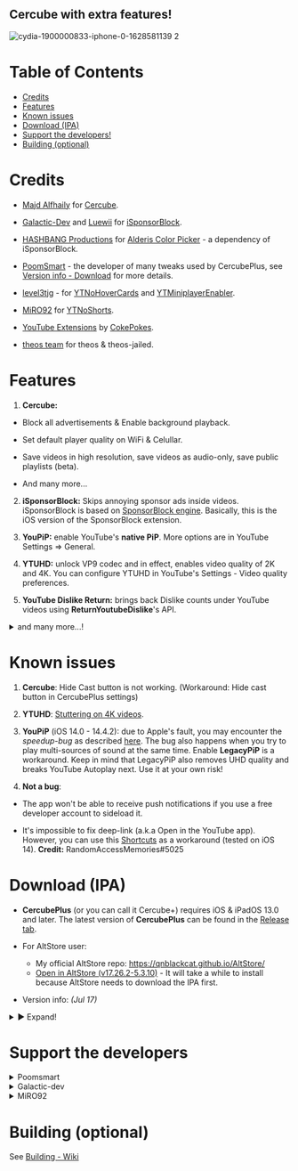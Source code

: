 ## Cercube with extra features!

![cydia-1900000833-iphone-0-1628581139 2](https://user-images.githubusercontent.com/52943116/135557251-f4be8ccf-8f0b-4d19-9fcf-6c9544aba281.PNG)

# Table of Contents

* [Credits](#credits)
* [Features](#features)
* [Known issues](#known-issues)
* [Download (IPA)](#download-ipa)
* [Support the developers!](#support-the-developers)
* [Building (optional)](#building-optional)

# Credits

- [Majd Alfhaily](https://twitter.com/freemanrepo) for [Cercube](https://apt.alfhaily.me/depiction/FDXO5R).

- [Galactic-Dev](https://github.com/Galactic-Dev) and [Luewii](https://github.com/Luewii) for [iSponsorBlock](https://github.com/Galactic-Dev/iSponsorBlock).

- [HASHBANG Productions](https://github.com/hbang) for [Alderis Color Picker](https://github.com/hbang/Alderis) - a dependency of iSponsorBlock.

- [PoomSmart](https://twitter.com/poomsmart) - the developer of many tweaks used by CercubePlus, see [Version info - Download](#download) for more details.

- [level3tjg](https://twitter.com/level3tjg) - for [YTNoHoverCards](https://github.com/level3tjg/YTNoHoverCards) and [YTMiniplayerEnabler](https://github.com/level3tjg/YTMiniplayerEnabler).

- [MiRO92](https://twitter.com/miro92) for [YTNoShorts](https://github.com/MiRO92/YTNoShorts/blob/main/Tweak.h).

- [YouTube Extensions](https://github.com/CokePokes/YoutubeExtensions) by [CokePokes](https://github.com/CokePokes/).

- [theos team](https://github.com/theos/theos) for theos & theos-jailed.

# Features

1. **Cercube:**

- Block all advertisements & Enable background playback.

- Set default player quality on WiFi & Celullar.

- Save videos in high resolution, save videos as audio-only, save public playlists (beta).

- And many more...

2. **iSponsorBlock:** Skips annoying sponsor ads inside videos. iSponsorBlock is based on [SponsorBlock engine](https://sponsor.ajay.app/). Basically, this is the iOS version of the SponsorBlock extension.

3. **YouPiP:** enable YouTube's **native PiP**. More options are in YouTube Settings => General.

4. **YTUHD:** unlock VP9 codec and in effect, enables video quality of 2K and 4K. You can configure YTUHD in YouTube's Settings - Video quality preferences.

5. **YouTube Dislike Return:** brings back Dislike counts under YouTube videos using **ReturnYoutubeDislike**'s API.

<details>
  <summary>and many more...!</summary>

6. **YTClassicVideoQuality:** since YouTube v16.xx, you need one more step to change the video quality. YTClassicVideoQuality brings back the old video quality selector, which is a lot better than the new one.

7. **YTNoHoverCards:** offer an option to enable/disable the annoying suggested videos show up at the end of the videos.

8. **YTABGoodies:** allow you to disable some YouTube A/B testing features. It is a combination of several tweaks, such as:

- YouAreThere: disable "Video paused. Continue watching?" popup in the YouTube app when you play a long video.

- YouRememberCaption: make YouTube remember your video caption setting (if not already).

- YTNoCheckLocalNetwork: block the Local Network permission popup.

9. **NOYTPremium:** remove YouTube Premium upsell alerts.

any many more...
</details>

# Known issues

1. **Cercube**: Hide Cast button is not working. (Workaround: Hide cast button in CercubePlus settings)

2. **YTUHD**: [Stuttering on 4K videos](https://github.com/qnblackcat/uYouPlus/issues/6).

3. **YouPiP** (iOS 14.0 - 14.4.2): due to Apple's fault, you may encounter the *speedup-bug* as described [here](https://drive.google.com/file/d/1NKdv1fr_KRWgD8nhkMDfG2eLBnbdeVtX/view?usp=sharing). The bug also happens when you try to play multi-sources of sound at the same time. Enable **LegacyPiP** is a workaround. Keep in mind that LegacyPiP also removes UHD quality and breaks YouTube Autoplay next. Use it at your own risk!

4. **Not a bug**: 

- The app won't be able to receive push notifications if you use a free developer account to sideload it. 

- It's impossible to fix deep-link (a.k.a Open in the YouTube app). However, you can use this [Shortcuts](https://shortcutsgallery.com/shortcuts/open-in-youtube/) as a workaround (tested on iOS 14). **Credit:** RandomAccessMemories#5025

# Download (IPA)

- **CercubePlus** (or you can call it Cercube+) requires iOS & iPadOS 13.0 and later. The latest version of **CercubePlus** can be found in the [Release tab](https://github.com/qnblackcat/CercubePlus/releases).

- For AltStore user: 
  - My official AltStore repo: https://qnblackcat.github.io/AltStore/
  - [Open in AltStore (v17.26.2-5.3.10)](https://tinyurl.com/mr3ftnfv) - It will take a while to install because AltStore needs to download the IPA first.

- Version info: _(Jul 17)_

<details>
  <summary>▶︎ Expand!</summary>

| **Tweaks/App** | **Developer** | **Version** | **Open source** |
| - | - | :-: | :-:  |
| **YouTube** | Google Inc | 17.26.2 | ✖︎ |
| **Cercube** | [Majd Alfhaily](https://twitter.com/freemanrepo) | 5.3.10 | ✖︎ |
| **Open in YouTube** | [CokePokes](https://github.com/CokePokes/) | 1.2 | ✖︎ |
| **YTNoShorts** | [MiRO92](https://twitter.com/miro92) | 1.0.2 | [✔︎](https://github.com/MiRO92/YTNoShorts) |
| **iSponsorBlock** | [Galactic-Dev](https://github.com/Galactic-Dev) | 1.0-14 | [✔︎](https://github.com/Galactic-Dev/iSponsorBlock) |
| **BigYTMiniPlayer** | [Galactic-Dev](https://github.com/Galactic-Dev) | 1.0-1 | [✔︎](https://github.com/Galactic-Dev/BigYTMiniPlayer) |
| **YTNoHoverCards** | [level3tjg](https://twitter.com/level3tjg) | 0.0.3 | [✔︎](https://github.com/level3tjg/YTNoHoverCards) |
| **YTMiniplayerEnabler** | [level3tjg](https://twitter.com/level3tjg) | 0.0.2 | [✔︎](https://github.com/level3tjg/YTMiniplayerEnabler) |
| **YTUHD** | [PoomSmart](https://twitter.com/poomsmart) | 1.2.8 | [✔︎](https://github.com/PoomSmart/YTUHD) |
| **YouPiP** | [PoomSmart](https://twitter.com/poomsmart) | 1.7.7 | [✔︎](https://github.com/PoomSmart/YouPiP) |
| **IAmYouTube** | [PoomSmart](https://twitter.com/poomsmart) | 1.2.0 | [✔︎](https://github.com/PoomSmart/IAmYouTube) |
| **YTReExplore** | [PoomSmart](https://twitter.com/poomsmart) | 1.0.2 | [✔︎](https://github.com/PoomSmart/YTReExplore) |
| **NoYTPremium** | [PoomSmart](https://twitter.com/poomsmart) | 1.0.4 | [✔︎](https://github.com/PoomSmart/NoYTPremium) |
| **YTABGoodies** | [PoomSmart](https://twitter.com/poomsmart) | 1.0 | [✔︎](https://poomsmart.github.io/repo/depictions/ytabgoodies.html) |
| **YTNoPaidPromo** | [PoomSmart](https://twitter.com/poomsmart) | 1.0.0 | [✔︎](https://github.com/PoomSmart/YTNoPaidPromo) |
| **YTClassicVideoQuality** | [PoomSmart](https://twitter.com/poomsmart) | 1.0.1 | [✔︎](https://github.com/PoomSmart/YTClassicVideoQuality) |
| **Return YouTube Dislike** | [PoomSmart](https://twitter.com/poomsmart) | 1.6.5 | [✔︎](https://github.com/PoomSmart/Return-YouTube-Dislikes) |

</details>

# Support the developers

<details>
  <summary>Poomsmart</summary>

- Paypal: https://poomsmart.github.io/

</details>

<details>
  <summary>Galactic-dev</summary>
  
- Paypal: https://www.paypal.com/paypalme/DBrett684 

- Venmo: https://venmo.com/u/DavidBrett
</details>

<details>
  <summary>MiRO92</summary>
  
- CashApp: https://cash.app/$MiRO92M
 
- Other payment methods are available in uYou's settings.
</details>

# Building (optional)

See [Building - Wiki](https://github.com/qnblackcat/CercubePlus/wiki/Building)
